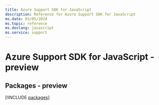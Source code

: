 ```yaml
---
title: Azure Support SDK for JavaScript
description: Reference for Azure Support SDK for JavaScript
ms.date: 03/05/2024
ms.topic: reference
ms.devlang: javascript
ms.service: support
---
```

# Azure Support SDK for JavaScript - preview
## Packages - preview
[!INCLUDE [packages](support-index.md)]
